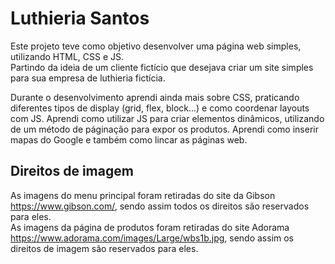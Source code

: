 # Luthieria Santos
Este projeto teve como objetivo desenvolver uma página web simples, utilizando HTML, CSS e JS.<br/>Partindo da ideia de um cliente fictício que desejava criar um site simples para sua empresa de luthieria fictícia. 


Durante o desenvolvimento aprendi ainda mais sobre CSS, praticando diferentes tipos de display (grid, flex, block...) e como coordenar layouts com JS. Aprendi como utilizar JS para criar elementos dinâmicos, utilizando de um método de páginação para expor os produtos. Aprendi como inserir mapas do Google e também como lincar as páginas web.











## Direitos de imagem
As imagens do menu principal foram retiradas do site da Gibson https://www.gibson.com/, sendo assim todos os direitos são reservados para eles.<br/>
As imagens da página de produtos foram retiradas do site Adorama https://www.adorama.com/images/Large/wbs1b.jpg, sendo assim os direitos de imagem são reservados para eles.
